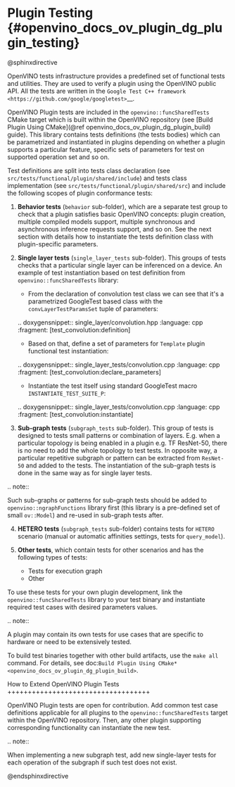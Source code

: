 # Plugin Testing {#openvino_docs_ov_plugin_dg_plugin_testing}

@sphinxdirective

OpenVINO tests infrastructure provides a predefined set of functional tests and utilities. They are used to verify a plugin using the OpenVINO public API.
All the tests are written in the `Google Test C++ framework <https://github.com/google/googletest>`__.

OpenVINO Plugin tests are included in the ``openvino::funcSharedTests`` CMake target which is built within the OpenVINO repository
(see [Build Plugin Using CMake](@ref openvino_docs_ov_plugin_dg_plugin_build) guide). This library contains tests definitions (the tests bodies) which can be parametrized and instantiated in plugins depending on whether a plugin supports a particular feature, specific sets of parameters for test on supported operation set and so on.

Test definitions are split into tests class declaration (see ``src/tests/functional/plugin/shared/include``) and tests class implementation (see ``src/tests/functional/plugin/shared/src``) and include the following scopes of plugin conformance tests:

1. **Behavior tests** (``behavior`` sub-folder), which are a separate test group to check that a plugin satisfies basic OpenVINO concepts: plugin creation, multiple compiled models support, multiple synchronous and asynchronous inference requests support, and so on. See the next section with details how to instantiate the tests definition class with plugin-specific parameters.

2. **Single layer tests** (``single_layer_tests`` sub-folder). This groups of tests checks that a particular single layer can be inferenced on a device. An example of test instantiation based on test definition from ``openvino::funcSharedTests`` library:

    * From the declaration of convolution test class we can see that it's a parametrized GoogleTest based class with the ``convLayerTestParamsSet`` tuple of parameters:
    
   .. doxygensnippet:: single_layer/convolution.hpp
      :language: cpp
      :fragment: [test_convolution:definition]

    * Based on that, define a set of parameters for ``Template`` plugin functional test instantiation:
   
   .. doxygensnippet:: single_layer_tests/convolution.cpp
      :language: cpp
      :fragment: [test_convolution:declare_parameters]

    * Instantiate the test itself using standard GoogleTest macro ``INSTANTIATE_TEST_SUITE_P``:

    .. doxygensnippet:: single_layer_tests/convolution.cpp
      :language: cpp
      :fragment: [test_convolution:instantiate]

3. **Sub-graph tests** (``subgraph_tests`` sub-folder). This group of tests is designed to tests small patterns or combination of layers. E.g. when a particular topology is being enabled in a plugin e.g. TF ResNet-50, there is no need to add the whole topology to test tests. In opposite way, a particular repetitive subgraph or pattern can be extracted from ``ResNet-50`` and added to the tests. The instantiation of the sub-graph tests is done in the same way as for single layer tests.

.. note:: 

   Such sub-graphs or patterns for sub-graph tests should be added to ``openvino::ngraphFunctions`` library first (this library is a pre-defined set of small ``ov::Model``) and re-used in sub-graph tests after.

4. **HETERO tests** (``subgraph_tests`` sub-folder) contains tests for ``HETERO`` scenario (manual or automatic affinities settings, tests for ``query_model``).

5. **Other tests**, which contain tests for other scenarios and has the following types of tests:

   * Tests for execution graph
   * Other

To use these tests for your own plugin development, link the ``openvino::funcSharedTests`` library to your test binary and instantiate required test cases with desired parameters values.

.. note::
   
   A plugin may contain its own tests for use cases that are specific to hardware or need to be extensively tested.

To build test binaries together with other build artifacts, use the ``make all`` command. For details, see
doc:`Build Plugin Using CMake* <openvino_docs_ov_plugin_dg_plugin_build>`.

How to Extend OpenVINO Plugin Tests
+++++++++++++++++++++++++++++++++++

OpenVINO Plugin tests are open for contribution.
Add common test case definitions applicable for all plugins to the ``openvino::funcSharedTests`` target within the OpenVINO repository. Then, any other plugin supporting corresponding functionality can instantiate the new test.

.. note::
  
   When implementing a new subgraph test, add new single-layer tests for each operation of the subgraph if such test does not exist.

@endsphinxdirective


